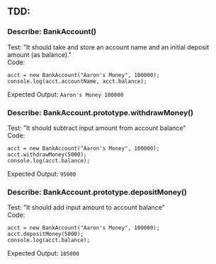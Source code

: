 ## TDD:

### Describe: BankAccount()
Test: "It should take and store an account name and an initial deposit amount (as balance)."   
Code:  
```
acct = new BankAccount("Aaron's Money", 100000); 
console.log(acct.accountName, acct.balance);
```  
Expected Output: ```Aaron's Money 100000```

### Describe: BankAccount.prototype.withdrawMoney()
Test: "It should subtract input amount from account balance"  
Code:
``` 
acct = new BankAccount("Aaron's Money", 100000);   
acct.withdrawMoney(5000);   
console.log(acct.balance);   
```
Expected Output: ```95000```

### Describe: BankAccount.prototype.depositMoney()
Test: "It should add input amount to account balance"  
Code:
``` 
acct = new BankAccount("Aaron's Money", 100000);   
acct.depositMoney(5000);   
console.log(acct.balance);   
```
Expected Output: ```105000```